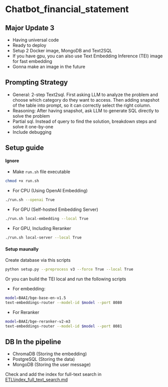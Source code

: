 # Chatbot_financial_statement

## Major Update 3
- Having universal code 
- Ready to deploy
- Setup 2 Docker image, MongoDB and Text2SQL
- If you have gpu, you can also use Text Embedding Inference (TEI) image for fast embedding
- Gonna make an image in the future 

## Prompting Strategy
- General: 2-step Text2sql. First asking LLM to analyze the problem and choose which category do they want to access. Then adding snapshot of the table into prompt, so it can correctly select the right column.
- Reasoning: After having snapshot, ask LLM to generate SQL directly to solve the problem
- Partial sql. Instead of query to find the solution, breakdown steps and solve it one-by-one
- Include debugging

## Setup guide

#### Ignore
- Make `run.sh` file executable
```bash
chmod +x run.sh
```

- For CPU (Using OpenAI Embedding)
```bash
./run.sh --openai True
```

- For GPU (Self-hosted Embedding Server)
```bash
./run.sh local-embedding --local True
```
- For GPU, Including Reranker 
```bash
./run.sh local-server --local True 
```

#### Setup maunally

Create database via this scripts

```bash
python setup.py --preprocess v3 --force True --local True
```

Or you can build the TEI local and run the following scripts

- For embedding:
```bash
model=BAAI/bge-base-en-v1.5
text-embeddings-router --model-id $model --port 8080
```

- For Reranker
```bash
model=BAAI/bge-reranker-v2-m3
text-embeddings-router --model-id $model --port 8081
```

## DB In the pipeline
- ChromaDB (Storing the embedding)
- PostgreSQL (Storing the data)
- MongoDB (Storing the user message)




Check and add the index for full-text search in [ETL\index_full_text_search.md](ETL\index_full_text_search.md)
